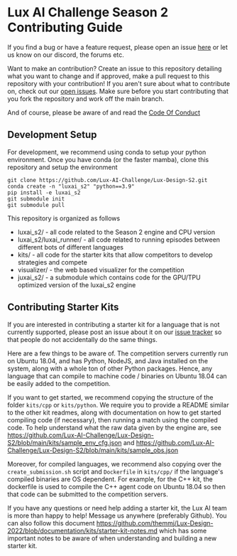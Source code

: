 # Lux AI Challenge Season 2 Contributing Guide

If you find a bug or have a feature request, please open an issue [here](https://github.com/Lux-AI-Challenge/Lux-Design-S2/issues) or let us know on our discord, the forums etc.

Want to make an contribution? Create an issue to this repository detailing what you want to change and if approved, make a pull request to this repository with your contribution! If you aren't sure about what to contribute on, check out our [open issues](https://github.com/Lux-AI-Challenge/Lux-Design-S2/issues). Make sure before you start contributing that you fork the repository and work off the main branch.

And of course, please be aware of and read the [Code Of Conduct](https://github.com/Lux-AI-Challenge/Lux-Design-S2/blob/main/CODE_OF_CONDUCT.md)

## Development Setup

For development, we recommend using conda to setup your python environment. Once you have conda (or the faster mamba), clone this repository and setup the environment

```
git clone https://github.com/Lux-AI-Challenge/Lux-Design-S2.git
conda create -n "luxai_s2" "python==3.9"
pip install -e luxai_s2
git submodule init
git submodule pull
```

This repository is organized as follows

- luxai_s2/ - all code related to the Season 2 engine and CPU version
- luxai_s2/luxai_runner/ - all code related to running episodes between different bots of different languages
- kits/ - all code for the starter kits that allow competitors to develop strategies and compete
- visualizer/ - the web based visualizer for the competition
- juxai_s2/ - a submodule which contains code for the GPU/TPU optimized version of the luxai_s2 engine

## Contributing Starter Kits

If you are interested in contributing a starter kit for a language that is not currently supported, please post an issue about it on our [issue tracker](https://github.com/Lux-AI-Challenge/Lux-Design-S2/issues) so that people do not accidentally do the same things.

Here are a few things to be aware of. The competition servers currently run on Ubuntu 18.04, and has Python, NodeJS, and Java installed on the system, along with a whole ton of other Python packages. Hence, any language that can compile to machine code / binaries on Ubuntu 18.04 can be easily added to the competition.

If you want to get started, we recommend copying the structure of the folder `kits/cpp` or `kits/python`. We require you to provide a README similar to the other kit readmes, along with documentation on how to get started compiling code (if necessary), then running a match using the compiled code. To help understand what the raw data given by the engine are, see https://github.com/Lux-AI-Challenge/Lux-Design-S2/blob/main/kits/sample_env_cfg.json and https://github.com/Lux-AI-Challenge/Lux-Design-S2/blob/main/kits/sample_obs.json

Moreover, for compiled languages, we recommend also copying over the `create_submission.sh` script and `Dockerfile` in `kits/cpp/` if the language's compiled binaries are OS dependent. For example, for the C++ kit, the dockerfile is used to compile the C++ agent code on Ubuntu 18.04 so then that code can be submitted to the competition servers.

If you have any questions or need help adding a starter kit, the Lux AI team is more than happy to help! Message us anywhere (preferably Github). You can also follow this document https://github.com/themmj/Lux-Design-2022/blob/documentation/kits/starter-kit-notes.md which has some important notes to be aware of when understanding and building a new starter kit.
